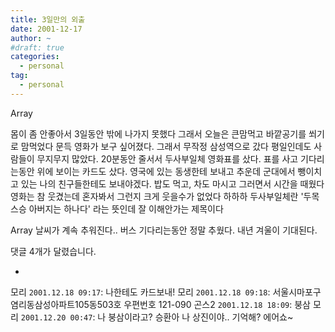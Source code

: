 ```yaml
---
title: 3일만의 외출
date: 2001-12-17
author: ~
#draft: true
categories:
  - personal
tag:
  - personal
---
```




Array

몸이 좀 안좋아서 3일동안 밖에 나가지 못했다
그래서 오늘은 큰맘먹고 바깥공기를 쐬기로 맘먹었다
문득 영화가 보구 싶어졌다. 그래서 무작정 삼성역으로 갔다
평일인데도 사람들이 무지무지 많았다. 20분동안 줄서서 두사부일체 영화표를 샀다.
표를 사고 기다리는동안 위에 보이는 카드도 샀다.
영국에 있는 동생한테 보내고 추운데 군대에서 뺑이치고 있는 나의 친구들한테도 보내야겠다.
밥도 먹고, 차도 마시고 그러면서 시간을 때웠다
영화는 참 웃겼는데 혼자봐서 그런지 크게 웃을수가 없었다 하하하
두사부일체란 '두목 스승 아버지는 하나다' 라는 뜻인데 잘 이해안가는 제목이다

Array
날씨가 계속 추워진다..
버스 기다리는동안 정말 추웠다. 내년 겨울이 기대된다.


 댓글  4개가 달렸습니다.

- 
 모리 `2001.12.18 09:17`: 
나한테도 카드보내!
 모리 `2001.12.18 09:18`: 
서울시마포구염리동삼성아파트105동503호 우편번호 121-090
 곤스2 `2001.12.18 18:09`: 
붕삼
 모리 `2001.12.20 00:47`: 
나 붕삼이라고? 승환아 나 상진이야.. 기억해? 에어쇼~





